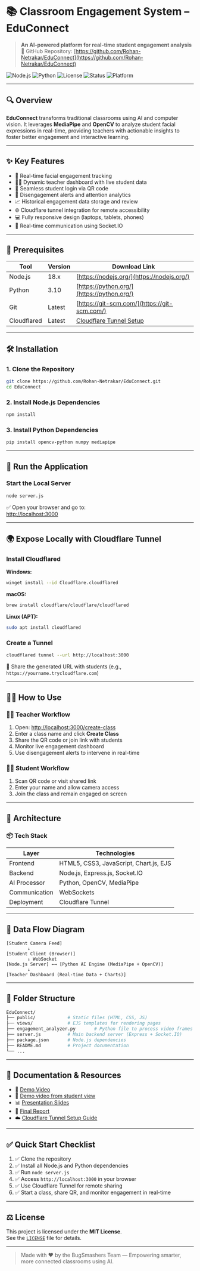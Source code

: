 
# 📚 Classroom Engagement System – EduConnect

> **An AI-powered platform for real-time student engagement analysis**  
> 🔗 GitHub Repository: [https://github.com/Rohan-Netrakar/EduConnect](https://github.com/Rohan-Netrakar/EduConnect)

![Node.js](https://img.shields.io/badge/Node.js-18.x-green?logo=node.js)
![Python](https://img.shields.io/badge/Python-3.10-blue?logo=python)
![License](https://img.shields.io/badge/License-MIT-purple.svg)
![Status](https://img.shields.io/badge/Status-Active-success)
![Platform](https://img.shields.io/badge/Platform-Web--Based-orange)

---

## 🔍 Overview

**EduConnect** transforms traditional classrooms using AI and computer vision. It leverages **MediaPipe** and **OpenCV** to analyze student facial expressions in real-time, providing teachers with actionable insights to foster better engagement and interactive learning.

---

## ✨ Key Features

- 📡 Real-time facial engagement tracking
- 👨‍🏫 Dynamic teacher dashboard with live student data
- 📱 Seamless student login via QR code
- 🚨 Disengagement alerts and attention analytics
- 📈 Historical engagement data storage and review
- 🌐 Cloudflare tunnel integration for remote accessibility
- 💻 Fully responsive design (laptops, tablets, phones)
- 🔄 Real-time communication using Socket.IO

---

## 🧰 Prerequisites

| Tool        | Version | Download Link |
|-------------|---------|----------------|
| Node.js     | 18.x    | [https://nodejs.org/](https://nodejs.org/) |
| Python      | 3.10    | [https://python.org/](https://python.org/) |
| Git         | Latest  | [https://git-scm.com/](https://git-scm.com/) |
| Cloudflared | Latest  | [Cloudflare Tunnel Setup](https://developers.cloudflare.com/cloudflare-one/connections/connect-apps/install-and-setup/installation/) |

---

## 🛠️ Installation

### 1. Clone the Repository

```bash
git clone https://github.com/Rohan-Netrakar/EduConnect.git
cd EduConnect
```

### 2. Install Node.js Dependencies

```bash
npm install
```

### 3. Install Python Dependencies

```bash
pip install opencv-python numpy mediapipe
```

---

## 🚀 Run the Application

### Start the Local Server

```bash
node server.js
```

✅ Open your browser and go to:  
[http://localhost:3000](http://localhost:3000)

---

## 🌍 Expose Locally with Cloudflare Tunnel

### Install Cloudflared

**Windows:**

```bash
winget install --id Cloudflare.cloudflared
```

**macOS:**

```bash
brew install cloudflare/cloudflare/cloudflared
```

**Linux (APT):**

```bash
sudo apt install cloudflared
```

### Create a Tunnel

```bash
cloudflared tunnel --url http://localhost:3000
```

📎 Share the generated URL with students (e.g., `https://yourname.trycloudflare.com`)

---

## 👩‍🏫 How to Use

### 👨‍🏫 Teacher Workflow

1. Open: [http://localhost:3000/create-class](http://localhost:3000/create-class)
2. Enter a class name and click **Create Class**
3. Share the QR code or join link with students
4. Monitor live engagement dashboard
5. Use disengagement alerts to intervene in real-time

### 👩‍🎓 Student Workflow

1. Scan QR code or visit shared link
2. Enter your name and allow camera access
3. Join the class and remain engaged on screen

---

## 🧠 Architecture

### 📦 Tech Stack

| Layer         | Technologies                             |
|---------------|-------------------------------------------|
| Frontend      | HTML5, CSS3, JavaScript, Chart.js, EJS    |
| Backend       | Node.js, Express.js, Socket.IO            |
| AI Processor  | Python, OpenCV, MediaPipe                 |
| Communication | WebSockets                                |
| Deployment    | Cloudflare Tunnel                         |

---

## 🔄 Data Flow Diagram

```plaintext
[Student Camera Feed]
        ↓
[Student Client (Browser)]
        ↓ WebSocket
[Node.js Server] ←→ [Python AI Engine (MediaPipe + OpenCV)]
        ↓
[Teacher Dashboard (Real-time Data + Charts)]
```

---

## 📂 Folder Structure

```bash
EduConnect/
├── public/            # Static files (HTML, CSS, JS)
├── views/             # EJS templates for rendering pages
├── engagement_analyzer.py       # Python file to process video frames
├── server.js          # Main backend server (Express + Socket.IO)
├── package.json       # Node.js dependencies
├── README.md          # Project documentation
└── ...
```

---

## 📄 Documentation & Resources

- 🎥 [Demo Video](https://drive.google.com/file/d/1J5grf7XYA96pSG1emQAwcPQXlCZgs-v7/view?usp=sharing)
- 🎥 [Demo video from student view](https://drive.google.com/file/d/1JZee_wEQPHDJK0KqpdX8xbUu17FLi5bv/view?usp=sharing)
- 📊 [Presentation Slides](https://drive.google.com/file/d/1f8imiKVats_d6InJOcoTGlsjBgMqdCSw/view?usp=sharing)
- 📕 [Final Report](https://drive.google.com/file/d/1a7pOF9uHK9I5A07LuXslpUvaE9S1wcRX/view?usp=sharing)
- ☁️ [Cloudflare Tunnel Setup Guide](https://developers.cloudflare.com/cloudflare-one/connections/connect-apps)

---

## ✅ Quick Start Checklist

1. ✅ Clone the repository  
2. ✅ Install all Node.js and Python dependencies  
3. ✅ Run `node server.js`  
4. ✅ Access `http://localhost:3000` in your browser  
5. ✅ Use Cloudflare Tunnel for remote sharing  
6. ✅ Start a class, share QR, and monitor engagement in real-time

---

## ⚖️ License

This project is licensed under the **MIT License**.  
See the [`LICENSE`](LICENSE) file for details.

---

> Made with ❤️ by the BugSmashers Team — Empowering smarter, more connected classrooms using AI.
